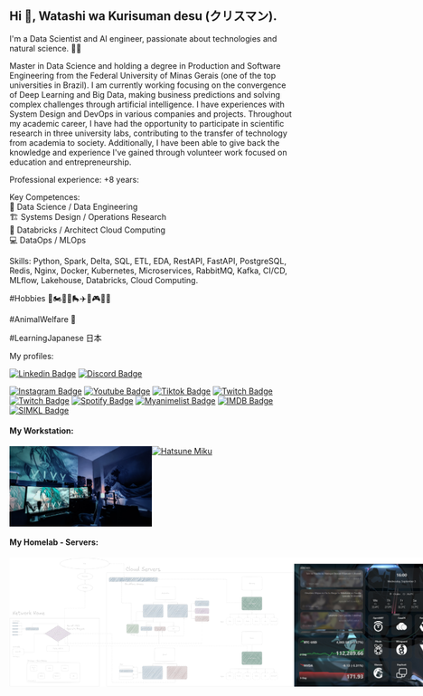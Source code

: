 ## Hi 👋, Watashi wa Kurisuman desu (クリスマン). 
I'm a Data Scientist and AI engineer, passionate about technologies and natural science. 👨‍💻

Master in Data Science and holding a degree in Production and Software Engineering from the Federal University of Minas Gerais (one of the top universities in Brazil). I am currently working focusing on the convergence of Deep Learning and Big Data, making business predictions and solving complex challenges through artificial intelligence. I have experiences with System Design and DevOps in various companies and projects. Throughout my academic career, I have had the opportunity to participate in scientific research in three university labs, contributing to the transfer of technology from academia to society. Additionally, I have been able to give back the knowledge and experience I've gained through volunteer work focused on education and entrepreneurship.

Professional experience: +8 years:

Key Competences:<br>
🧠 Data Science / Data Engineering <br>
🏗️ Systems Design / Operations Research <br>
🚀 Databricks / Architect Cloud Computing <br>
💻 DataOps / MLOps <br> 

Skills:
Python, Spark, Delta, SQL, ETL, EDA, RestAPI, FastAPI, PostgreSQL, Redis, Nginx, Docker, Kubernetes, Microservices, RabbitMQ, Kafka, CI/CD, MLflow, Lakehouse, Databricks, Cloud Computing.

#Hobbies 🎻🏍️🚴‍♀️🛼✈️📸🎮🇯🇵

#AnimalWelfare 🐺

#LearningJapanese 日本

My profiles:

[![Linkedin Badge](https://img.shields.io/badge/-LinkedIn-blue?style=flat-square&logo=Linkedin&logoColor=white&link=https://www.linkedin.com/in/klysman08/?useTarget=_blank)](https://www.linkedin.com/in/klysman08/?useTarget=_blank)
[![Discord Badge](https://img.shields.io/badge/-Discord-blue?style=flat-square&logo=Discord&logoColor=white&link=https://discordapp.com/users/584892602071908369/?useTarget=_blank)](https://discordapp.com/users/584892602071908369/?useTarget=_blank)

[![Instagram Badge](https://img.shields.io/badge/-Instagram-C13584?style=flat-square&logo=Instagram&logoColor=white&link=https://www.instagram.com/klysman.ka_?useTarget=_blank)](https://www.instagram.com/klysman.ka_/?useTarget=_blank)
[![Youtube Badge](https://img.shields.io/badge/-Youtube-C13584?style=flat-square&logo=Youtube&logoColor=white&link=https://www.youtube.com/@Klysman08/)](https://www.youtube.com/@Klysman08/?useTarget=_blank)
[![Tiktok Badge](https://img.shields.io/badge/-Tiktok-C13584?style=flat-square&logo=Tiktok&logoColor=white&link=https://www.tiktok.com/@klysman.ka/)](https://www.tiktok.com/@klysman.ka/?useTarget=_blank)
[![Twitch Badge](https://img.shields.io/badge/-Twitch-C13584?style=flat-square&logo=Twitch&logoColor=white&link=https://www.twitch.tv/klysman08/)](https://www.twitch.tv/klysman08/?useTarget=_blank)
[![Twitch Badge](https://img.shields.io/badge/-Steam-C13584?style=flat-square&logo=Steam&logoColor=white&link=https://steamcommunity.com/id/klysman08/)](https://steamcommunity.com/id/klysman08/?useTarget=_blank)
[![Spotify Badge](https://img.shields.io/badge/-Spotify-C13584?style=flat-square&logo=Spotify&logoColor=white&link=https://open.spotify.com/user/22dhyrbqosqbbftmnhgdliheq)](https://open.spotify.com/user/22dhyrbqosqbbftmnhgdliheq?useTarget=_blank)
[![Myanimelist Badge](https://img.shields.io/badge/-Myanimelist-C13584?style=flat-square&logo=Myanimelist&logoColor=white&link=https://myanimelist.net/profile/Klysman08)](https://myanimelist.net/profile/Klysman08?useTarget=_blank)
[![IMDB Badge](https://img.shields.io/badge/-IMDB-C13584?style=flat-square&logo=IMDB&logoColor=white&link=https://www.imdb.com/user/ur129114315)](https://www.imdb.com/user/ur129114315?useTarget=_blank)
[![SIMKL Badge](https://img.shields.io/badge/-SIMKL-C13584?style=flat-square&logo=SIMKL&logoColor=white&link=https://simkl.com/7740463/dashboard/)](https://simkl.com/7740463/dashboard/?useTarget=_blank)

#### My Workstation: 
<div style="display: flex;">
  <img src="https://github.com/klysman08/klysman08/blob/master/my-workstation.jpg" alt="workstation" style="width: 50%; ">
  <a href="https://miku.detakai.com/">
    <img src="https://s3.detakai.com/miku-gif-flip.gif" alt="Hatsune Miku" style="width: 50%;">
  </a>
</div>


#### My Homelab - Servers: 
<div style="display: flex;">
  <img src="https://github.com/klysman08/klysman08/blob/master/schema.png" alt="Diagram" style="width: 100%; ">
  <img src="https://github.com/klysman08/klysman08/blob/master/homelab.png" alt="Nano Pi" style="width: 100%; ">
</div>
